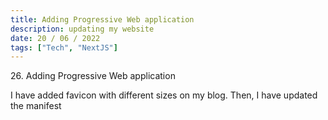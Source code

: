 ```yaml
---
title: Adding Progressive Web application
description: updating my website
date: 20 / 06 / 2022
tags: ["Tech", "NextJS"]
---
```


<p>26. Adding Progressive Web application</p>

<p> 
I have added favicon with different sizes on my blog. Then, I have updated the manifest
</p>
<img src="/Blog/20220620-1.png" alt="">
<img src="/Blog/20220620-2.png" alt="">